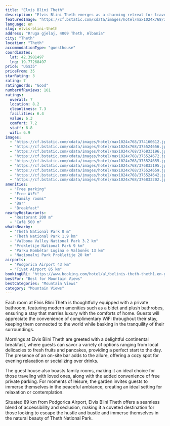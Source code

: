```yaml
---
title: "Elvis Blini Theth"
description: "Elvis Blini Theth emerges as a charming retreat for travelers seeking the perfect blend of comfort and nature, located just a stone's throw away from the breathtaking Theth National Park."
featuredImage: "https://cf.bstatic.com/xdata/images/hotel/max1024x768/374160612.jpg?k=4e7e9907f650c196c46fee5694db96270bd6d1c8663fcd09dfc517dd91a2d3d0&o=&hp=1"
language: en
slug: elvis-blini-theth
address: "Rruga gjelaj, 4009 Theth, Albania"
city: "Theth"
location: "Theth"
accommodationType: "guesthouse"
coordinates:
  lat: 42.3981497
  lng: 19.77268497
price: "US$35"
priceFrom: 35
starRating: 3
rating: 7
ratingWords: "Good"
numberOfReviews: 101
ratings:
  overall: 7
  location: 8.2
  cleanliness: 7.3
  facilities: 6.4
  value: 6.3
  comfort: 7.2
  staff: 6.8
  wifi: 6.9
images:
  - "https://cf.bstatic.com/xdata/images/hotel/max1024x768/374160612.jpg?k=4e7e9907f650c196c46fee5694db96270bd6d1c8663fcd09dfc517dd91a2d3d0&o=&hp=1"
  - "https://cf.bstatic.com/xdata/images/hotel/max1024x768/375524656.jpg?k=0e40b16489e321cfe3558631ff89fee8647c268c6761545ef1587a9cdb4e773d&o=&hp=1"
  - "https://cf.bstatic.com/xdata/images/hotel/max1024x768/376833196.jpg?k=29fcacb4e8190abbb99a8434a5e54f68f13a1a0d4aabc7a71d70d118d404329a&o=&hp=1"
  - "https://cf.bstatic.com/xdata/images/hotel/max1024x768/375524672.jpg?k=b5eebc2801a4ca06c73ed6e3b75a2cb28e9f6bfd3b683f0ca339924a6ec21b27&o=&hp=1"
  - "https://cf.bstatic.com/xdata/images/hotel/max1024x768/375524655.jpg?k=a2ac36560528342b33339f050c7e5c6da102b00e84ab11eb9b7e4d52f4cd40a8&o=&hp=1"
  - "https://cf.bstatic.com/xdata/images/hotel/max1024x768/376833195.jpg?k=47000a47a27318669e9d41dddd59a20f4779d91fd5393c5b9a026ae2ef5b5fc8&o=&hp=1"
  - "https://cf.bstatic.com/xdata/images/hotel/max1024x768/375524659.jpg?k=27891c1039c14eb266afb994034f52e5a8854d5b4b09aae4ec947857d74d6acb&o=&hp=1"
  - "https://cf.bstatic.com/xdata/images/hotel/max1024x768/375524642.jpg?k=ce8177942a8c0c430bd87ef389922a840ed8210c337165e61cc73874c13a5581&o=&hp=1"
  - "https://cf.bstatic.com/xdata/images/hotel/max1024x768/376833202.jpg?k=1e3faf1caabc03a7aade4d503feba1083341b582353b52c4ce7372f17171817b&o=&hp=1"
amenities:
  - "Free parking"
  - "Free WiFi"
  - "Family rooms"
  - "Bar"
  - "Breakfast"
nearbyRestaurants:
  - "Restorant 200 m"
  - "Café 500 m"
whatsNearby:
  - "Theth National Park 0 m"
  - "Theth National Park 1.9 km"
  - "Valbona Valley National Park 3.2 km"
  - "Prokletije National Park 9 km"
  - "Parku Kombëtar Lugina e Valbonës 13 km"
  - "Nacionalni Park Prokletije 20 km"
airports:
  - "Podgorica Airport 43 km"
  - "Tivat Airport 85 km"
bookingURL: "https://www.booking.com/hotel/al/belinis-theth-theth1.en-gb.html?aid=8035640"
bestFor: "Best for Mountain Views"
bestCategories: "Mountain Views"
category: "Mountain Views"
---
```


Each room at Elvis Blini Theth is thoughtfully equipped with a private bathroom, featuring modern amenities such as a bidet and plush bathrobes, ensuring a stay that marries luxury with the comforts of home. Guests will appreciate the convenience of complimentary WiFi throughout their stay, keeping them connected to the world while basking in the tranquility of their surroundings.

Mornings at Elvis Blini Theth are greeted with a delightful continental breakfast, where guests can savor a variety of options ranging from local delicacies to fresh fruits and pancakes, providing a perfect start to the day. The presence of an on-site bar adds to the allure, offering a cozy spot for evening relaxation or socializing over drinks.

The guest house also boasts family rooms, making it an ideal choice for those traveling with loved ones, along with the added convenience of free private parking. For moments of leisure, the garden invites guests to immerse themselves in the peaceful ambiance, creating an ideal setting for relaxation or contemplation.

Situated 89 km from Podgorica Airport, Elvis Blini Theth offers a seamless blend of accessibility and seclusion, making it a coveted destination for those looking to escape the hustle and bustle and immerse themselves in the natural beauty of Theth National Park.